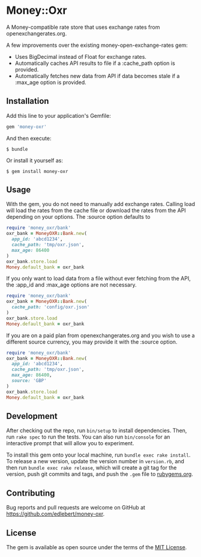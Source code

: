 # Money::Oxr

A Money-compatible rate store that uses exchange rates from openexchangerates.org.

A few improvements over the existing money-open-exchange-rates gem:

* Uses BigDecimal instead of Float for exchange rates.
* Automatically caches API results to file if a :cache_path option is provided.
* Automatically fetches new data from API if data becomes stale if a :max_age option is provided.

## Installation

Add this line to your application's Gemfile:

```ruby
gem 'money-oxr'
```

And then execute:

    $ bundle

Or install it yourself as:

    $ gem install money-oxr

## Usage

With the gem, you do not need to manually add exchange rates. Calling load will
load the rates from the cache file or download the rates from the API depending
on your options.  The :source option defaults to

``` ruby
require 'money_oxr/bank'
oxr_bank = MoneyOXR::Bank.new(
  app_id: 'abcd1234',
  cache_path: 'tmp/oxr.json',
  max_age: 86400
)
oxr_bank.store.load
Money.default_bank = oxr_bank
```

If you only want to load data from a file without ever fetching from the API,
the :app_id and :max_age options are not necessary.

``` ruby
require 'money_oxr/bank'
oxr_bank = MoneyOXR::Bank.new(
  cache_path: 'config/oxr.json'
)
oxr_bank.store.load
Money.default_bank = oxr_bank
```

If you are on a paid plan from openexchangerates.org and you wish to use a different
source currency, you may provide it with the :source option.

``` ruby
require 'money_oxr/bank'
oxr_bank = MoneyOXR::Bank.new(
  app_id: 'abcd1234',
  cache_path: 'tmp/oxr.json',
  max_age: 86400,
  source: 'GBP'
)
oxr_bank.store.load
Money.default_bank = oxr_bank
```

## Development

After checking out the repo, run `bin/setup` to install dependencies. Then, run `rake spec` to run the tests. You can also run `bin/console` for an interactive prompt that will allow you to experiment.

To install this gem onto your local machine, run `bundle exec rake install`. To release a new version, update the version number in `version.rb`, and then run `bundle exec rake release`, which will create a git tag for the version, push git commits and tags, and push the `.gem` file to [rubygems.org](https://rubygems.org).

## Contributing

Bug reports and pull requests are welcome on GitHub at https://github.com/edlebert/money-oxr.

## License

The gem is available as open source under the terms of the [MIT License](http://opensource.org/licenses/MIT).
